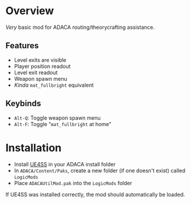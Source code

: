 # Overview

_Very_ basic mod for ADACA routing/theorycrafting assistance.

## Features

- Level exits are visible
- Player position readout
- Level exit readout
- Weapon spawn menu
- _Kinda_ `mat_fullbright` equivalent 

## Keybinds

- `Alt-Q`: Toggle weapon spawn menu 
- `Alt-F`: Toggle "`mat_fullbright` at home" 

# Installation

- Install [UE4SS](https://github.com/UE4SS-RE/RE-UE4SS/releases) in your ADACA install folder
- In `ADACA/Content/Paks`, create a new folder (if one doesn't exist) called `LogicMods`
- Place `ADACAUtilMod.pak` into the `LogicMods` folder

If UE4SS was installed correctly, the mod should automatically be loaded.
